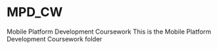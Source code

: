 # MPD_CW
Mobile Platform Development Coursework
This is the Mobile Platform Development Coursework folder

